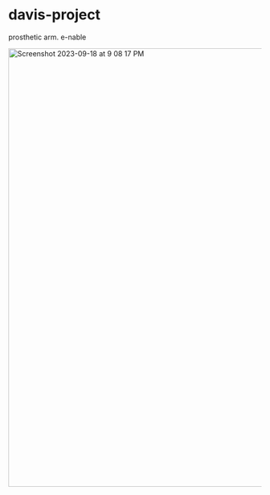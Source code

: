 # davis-project

prosthetic arm. e-nable  

<img width="873" alt="Screenshot 2023-09-18 at 9 08 17 PM" src="https://github.com/jennimao/davis-project/assets/27537746/3d856b07-78cc-4ace-bef6-7716ae8ea29f">

